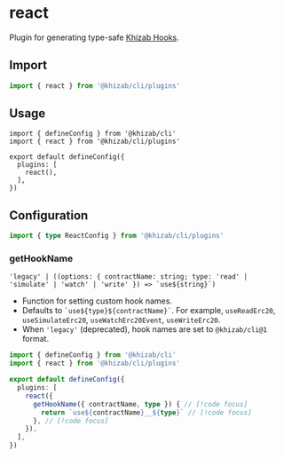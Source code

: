 # react

Plugin for generating type-safe [Khizab Hooks](/react/api/hooks).

## Import

```ts
import { react } from '@khizab/cli/plugins'
```

## Usage

```ts{2,6}
import { defineConfig } from '@khizab/cli'
import { react } from '@khizab/cli/plugins'

export default defineConfig({
  plugins: [
    react(),
  ],
})
```

## Configuration

```ts
import { type ReactConfig } from '@khizab/cli/plugins'
```

### getHookName

`` 'legacy' | ((options: { contractName: string; type: 'read' | 'simulate' | 'watch' | 'write' }) => `use${string}`) ``

- Function for setting custom hook names.
- Defaults to `` `use${type}${contractName}` ``. For example, `useReadErc20`, `useSimulateErc20`, `useWatchErc20Event`, `useWriteErc20`.
- When `'legacy'` (deprecated), hook names are set to `@khizab/cli@1` format.

```ts
import { defineConfig } from '@khizab/cli'
import { react } from '@khizab/cli/plugins'

export default defineConfig({
  plugins: [
    react({
      getHookName({ contractName, type }) { // [!code focus]
        return `use${contractName}__${type}` // [!code focus]
      }, // [!code focus]
    }),
  ],
})
```

